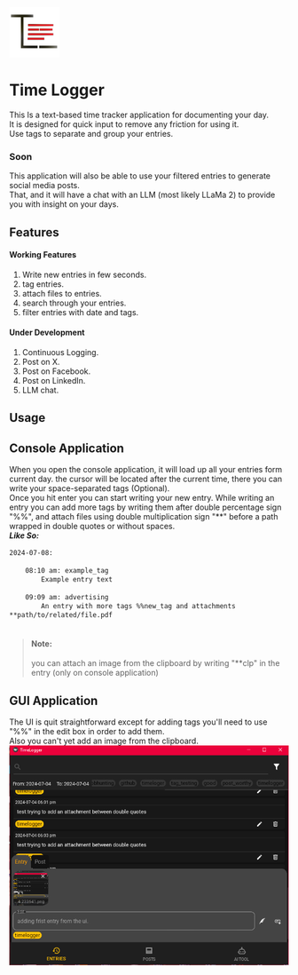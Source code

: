 <img src="./assets/logo.png" height="90">

# Time Logger  

This Is a text-based time tracker application for documenting your day.  
It is designed for quick input to remove any friction for using it.  
Use tags to separate and group your entries.  

### Soon
This application will also be able to use your filtered entries to generate social media posts.  
That, and it will have a chat with an LLM (most likely LLaMa 2) to provide you with insight on your days.  


## Features

#### Working Features
1. Write new entries in few seconds.
2. tag entries.
3. attach files to entries.
4. search through your entries.
5. filter entries with date and tags.

#### Under Development
1. Continuous Logging.
2. Post on X.
3. Post on Facebook.
4. Post on LinkedIn.
5. LLM chat.


## Usage
## Console Application
When you open the console application, it will load up all your entries form current day.
the cursor will be located after the current time, there you can write your space-separated tags (Optional).  
Once you hit enter you can start writing your new entry.
While writing an entry you can add more tags by writing them after double percentage sign "%%", 
and attach files using double multiplication sign "**" before a path wrapped in
double quotes or without spaces.  
**_Like So:_**
```
2024-07-08:

    08:10 am: example_tag
        Example entry text
    
    09:09 am: advertising
        An entry with more tags %%new_tag and attachments **path/to/related/file.pdf
    
```
>#### Note: 
>you can attach an image from the clipboard by writing "**clp"
> in the entry (only on console application) 

## GUI Application 
The UI is quit straightforward except for adding tags you'll need to use "%%" in the edit box in order to add them.  
Also you can't yet add an image from the clipboard.
![](assets/readme/1.png)









